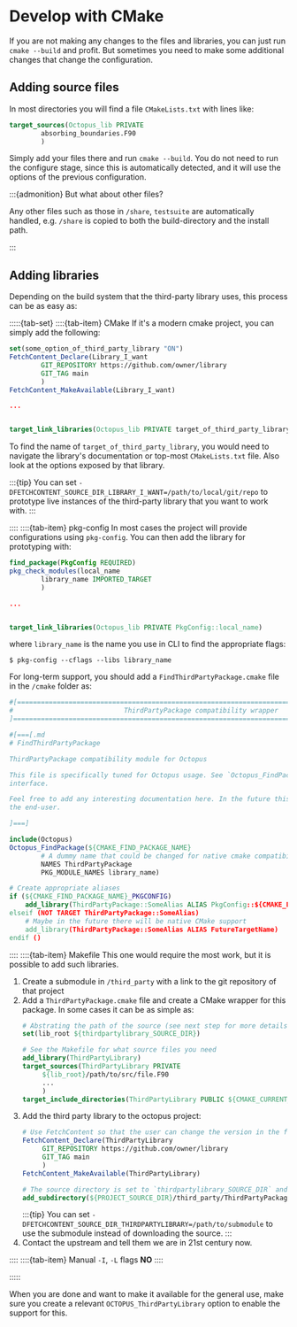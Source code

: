 # Develop with CMake

If you are not making any changes to the files and libraries, you can just
run `cmake --build` and profit. But sometimes you need to make some additional
changes that change the configuration.

## Adding source files

In most directories you will find a file `CMakeLists.txt` with lines like:
```cmake
target_sources(Octopus_lib PRIVATE
		absorbing_boundaries.F90
		)
```

Simply add your files there and run `cmake --build`. You do not need to run
the configure stage, since this is automatically detected, and it will use
the options of the previous configuration.

:::{admonition} But what about other files?

Any other files such as those in `/share`, `testsuite` are automatically
handled, e.g. `/share` is copied to both the build-directory and the install
path.

:::

## Adding libraries

Depending on the build system that the third-party library uses, this process
can be as easy as:

:::::{tab-set}
::::{tab-item} CMake
If it's a modern cmake project, you can simply add the following:
```cmake
set(some_option_of_third_party_library "ON")
FetchContent_Declare(Library_I_want
		GIT_REPOSITORY https://github.com/owner/library
		GIT_TAG main
		)
FetchContent_MakeAvailable(Library_I_want)

...


target_link_libraries(Octopus_lib PRIVATE target_of_third_party_library)
```

To find the name of `target_of_third_party_library`, you would need to navigate
the library's documentation or top-most `CMakeLists.txt` file. Also look at the
options exposed by that library.

:::{tip}
You can set `-DFETCHCONTENT_SOURCE_DIR_LIBRARY_I_WANT=/path/to/local/git/repo`
to prototype live instances of the third-party library that you want to work
with.
:::

::::
::::{tab-item} pkg-config
In most cases the project will provide configurations using `pkg-config`. You
can then add the library for prototyping with:
```cmake
find_package(PkgConfig REQUIRED)
pkg_check_modules(local_name
		library_name IMPORTED_TARGET
		)

...


target_link_libraries(Octopus_lib PRIVATE PkgConfig::local_name)
```
where `library_name` is the name you use in CLI to find the appropriate flags:
```console
$ pkg-config --cflags --libs library_name
```

For long-term support, you should add a `FindThirdPartyPackage.cmake` file in
the `/cmake` folder as:
```cmake
#[==============================================================================================[
#                            ThirdPartyPackage compatibility wrapper                            #
]==============================================================================================]

#[===[.md
# FindThirdPartyPackage

ThirdPartyPackage compatibility module for Octopus

This file is specifically tuned for Octopus usage. See `Octopus_FindPackage` for a more general
interface.

Feel free to add any interesting documentation here. In the future this could be rendered out for
the end-user.

]===]

include(Octopus)
Octopus_FindPackage(${CMAKE_FIND_PACKAGE_NAME}
		# A dummy name that could be changed for native cmake compatibility
		NAMES ThirdPartyPackage
		PKG_MODULE_NAMES library_name)

# Create appropriate aliases
if (${CMAKE_FIND_PACKAGE_NAME}_PKGCONFIG)
	add_library(ThirdPartyPackage::SomeAlias ALIAS PkgConfig::${CMAKE_FIND_PACKAGE_NAME})
elseif (NOT TARGET ThirdPartyPackage::SomeAlias)
	# Maybe in the future there will be native CMake support
	add_library(ThirdPartyPackage::SomeAlias ALIAS FutureTargetName)
endif ()
```

::::
::::{tab-item} Makefile
This one would require the most work, but it is possible to add such libraries.

1. Create a submodule in `/third_party` with a link to the git repository of
   that project
2. Add a `ThirdPartyPackage.cmake` file and create a CMake wrapper for this
   package. In some cases it can be as simple as:
   ```cmake
   # Abstrating the path of the source (see next step for more details)
   set(lib_root ${thirdpartylibrary_SOURCE_DIR})
   
   # See the Makefile for what source files you need 
   add_library(ThirdPartyLibrary)
   target_sources(ThirdPartyLibrary PRIVATE
   		${lib_root}/path/to/src/file.F90
   		...
   		)
   target_include_directories(ThirdPartyLibrary PUBLIC ${CMAKE_CURRENT_SOURCE_DIR})
   ```
3. Add the third party library to the octopus project:
   ```cmake
   # Use FetchContent so that the user can change the version in the future
   FetchContent_Declare(ThirdPartyLibrary
   		GIT_REPOSITORY https://github.com/owner/library
   		GIT_TAG main
   		)
   FetchContent_MakeAvailable(ThirdPartyLibrary)
   
   # The source directory is set to `thirdpartylibrary_SOURCE_DIR` and is used by `ThirdPartyPackage.cmake`
   add_subdirectory(${PROJECT_SOURCE_DIR}/third_party/ThirdPartyPackage.cmake)
   ```
   :::{tip}
   You can set `-DFETCHCONTENT_SOURCE_DIR_THIRDPARTYLIBRARY=/path/to/submodule`
   to use the submodule instead of downloading the source.
   :::
4. Contact the upstream and tell them we are in 21st century now.

::::
::::{tab-item} Manual `-I`, `-L` flags
**NO**
::::

:::::

When you are done and want to make it available for the general use, make sure
you create a relevant `OCTOPUS_ThirdPartyLibrary` option to enable the support
for this.
